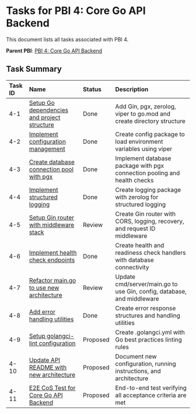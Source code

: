 # Tasks for PBI 4: Core Go API Backend

This document lists all tasks associated with PBI 4.

**Parent PBI**: [PBI 4: Core Go API Backend](./prd.md)

## Task Summary

| Task ID | Name                                                          | Status   | Description                                                       |
| :------ | :------------------------------------------------------------ | :------- | :---------------------------------------------------------------- |
| 4-1     | [Setup Go dependencies and project structure](./4-1.md)       | Done | Add Gin, pgx, zerolog, viper to go.mod and create directory structure |
| 4-2     | [Implement configuration management](./4-2.md)                | Done | Create config package to load environment variables using viper |
| 4-3     | [Create database connection pool with pgx](./4-3.md)          | Done | Implement database package with pgx connection pooling and health checks |
| 4-4     | [Implement structured logging](./4-4.md)                      | Done | Create logging package with zerolog for structured logging |
| 4-5     | [Setup Gin router with middleware stack](./4-5.md)            | Review | Create Gin router with CORS, logging, recovery, and request ID middleware |
| 4-6     | [Implement health check endpoints](./4-6.md)                  | Done | Create health and readiness check handlers with database connectivity |
| 4-7     | [Refactor main.go to use new architecture](./4-7.md)          | Review | Update cmd/server/main.go to use Gin, config, database, and middleware |
| 4-8     | [Add error handling utilities](./4-8.md)                      | Done | Create error response structures and handling utilities |
| 4-9     | [Setup golangci-lint configuration](./4-9.md)                 | Proposed | Create .golangci.yml with Go best practices linting rules |
| 4-10    | [Update API README with new architecture](./4-10.md)          | Proposed | Document new configuration, running instructions, and architecture |
| 4-11    | [E2E CoS Test for Core Go API Backend](./4-11.md)            | Proposed | End-to-end test verifying all acceptance criteria are met |
